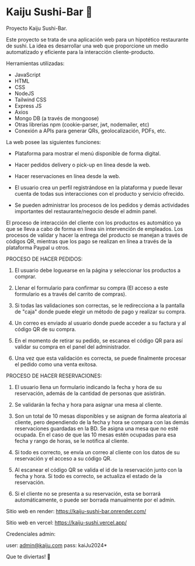 # Kaiju Sushi-Bar 🦑
Proyecto Kaiju Sushi-Bar.

Este proyecto se trata de una aplicación web para un hipotético restaurante de sushi.
La idea es desarrollar una web que proporcione un medio automatizado y eficiente para la interacción cliente-producto.

Herramientas utilizadas:

- JavaScript
- HTML
- CSS
- NodeJS
- Tailwind CSS
- Express JS
- Axios
- Mongo DB (a través de mongoose)
- Otras librerias npm (cookie-parser, jwt, nodemailer, etc)
- Conexión a APIs para generar QRs, geolocalización, PDFs, etc.


La web posee las siguientes funciones:


- Plataforma para mostrar el menú disponible de forma digital.

- Hacer pedidos delivery o pick-up en línea desde la web.

- Hacer reservaciones en línea desde la web.

- El usuario crea un perfil registrándose en la plataforma y puede llevar cuenta de todas sus interacciones con el producto y servicio ofrecido.

- Se pueden administrar los procesos de los pedidos y demás actividades importantes del restaurante/negocio desde el admin panel.



El proceso de interacción del cliente con los productos es automático ya que se lleva a cabo de forma en línea sin intervención de empleados. Los procesos de validar y hacer la entrega del producto se manejan a través de códigos QR, mientras que los pago se realizan en línea a través de la plataforma Paypal u otros.



PROCESO DE HACER PEDIDOS:

1. El usuario debe loguearse en la página y seleccionar los productos a comprar.

2. Llenar el formulario para confirmar su compra (El acceso a este formulario es a través del carrito de compras).

3. Si todas las validaciones son correctas, se le redirecciona a la pantalla de "caja" donde puede elegir un método de pago y realizar su compra.

4. Un correo es enviado al usuario donde puede acceder a su factura y al código QR de su compra.

5. En el momento de retirar su pedido, se escanea el código QR para así validar su compra en el panel del administrador.

6. Una vez que esta validación es correcta, se puede finalmente procesar el pedido como una venta exitosa.




PROCESO DE HACER RESERVACIONES:

1. El usuario llena un formulario indicando la fecha y hora de su reservación, además de la cantidad de personas que asistirán.

2. Se validarán la fecha y hora para asignar una mesa al cliente.

3. Son un total de 10 mesas disponibles y se asignan de forma aleatoria al cliente, pero dependiendo de la fecha y hora se compara con las demás reservaciones guardadas en la BD. Se asigna una mesa que no esté ocupada. En el caso de que las 10 mesas estén ocupadas para esa fecha y rango de horas, se le notifica al cliente.

4. Si todo es correcto, se envía un correo al cliente con los datos de su reservación y el acceso a su código QR.

5. Al escanear el código QR se valida el id de la reservación junto con la fecha y hora. Si todo es correcto, se actualiza el estado de la reservación.

6. Si el cliente no se presenta a su reservación, esta se borrará automáticamente, o puede ser borrada manualmente por el admin.


Sitio web en render:
https://kaiju-sushi-bar.onrender.com/

Sitio web en vercel:
https://kaiju-sushi.vercel.app/


Credenciales admin:

user: admin@kaiju.com
pass: kaiJu2024*


Que te diviertas! 🦑
